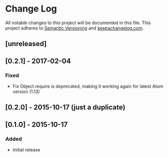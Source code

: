 # Change Log
All notable changes to this project will be documented in this file.
This project adheres to [Semantic Versioning](http://semver.org/) and [keepachangelog.com](http://keepachangelog.com/).

## [unreleased]

## [0.2.1] - 2017-02-04
### Fixed
- Fix Object.require is deprecated, making it working again for latest Atom version (1.13)

## [0.2.0] - 2015-10-17 (just a duplicate)
## [0.1.0] - 2015-10-17
### Added
- Initial release
